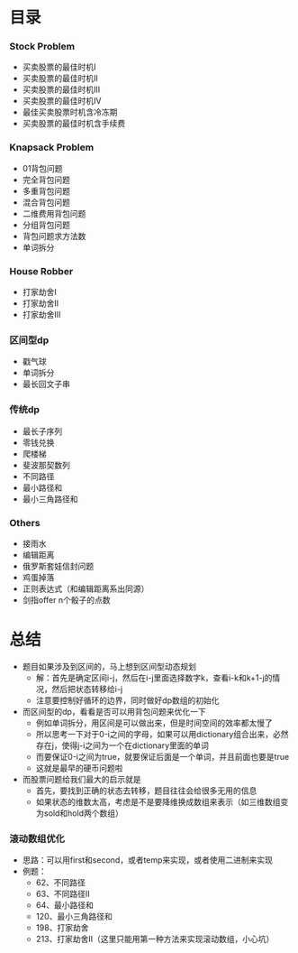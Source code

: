 # 目录

### Stock Problem

- 买卖股票的最佳时机I
- 买卖股票的最佳时机II
- 买卖股票的最佳时机III
- 买卖股票的最佳时机IV
- 最佳买卖股票时机含冷冻期
- 买卖股票的最佳时机含手续费



### Knapsack Problem

- 01背包问题
- 完全背包问题
- 多重背包问题
- 混合背包问题
- 二维费用背包问题
- 分组背包问题
- 背包问题求方法数
- 单词拆分

 

### House Robber

- 打家劫舍I
- 打家劫舍II
- 打家劫舍III



### 区间型dp

- 戳气球
- 单词拆分
- 最长回文子串



### 传统dp

- 最长子序列
- 零钱兑换
- 爬楼梯
- 斐波那契数列
- 不同路径
- 最小路径和
- 最小三角路径和



### Others

- 接雨水
- 编辑距离
- 俄罗斯套娃信封问题
- 鸡蛋掉落
- 正则表达式（和编辑距离系出同源）
- 剑指offer n个骰子的点数



# 总结

- 题目如果涉及到区间的，马上想到区间型动态规划
  - 解：首先是确定区间i-j，然后在i-j里面选择数字k，查看i-k和k+1-j的情况，然后把状态转移给i-j
  - 注意要控制好循环的边界，同时做好dp数组的初始化
- 而区间型的dp，看看是否可以用背包问题来优化一下
  - 例如单词拆分，用区间是可以做出来，但是时间空间的效率都太慢了
  - 所以思考一下对于0-i之间的字母，如果可以用dictionary组合出来，必然存在j，使得j-i之间为一个在dictionary里面的单词
  - 而要保证0-i之间为true，就要保证后面是一个单词，并且前面也要是true
  - 这就是最早的硬币问题啦
- 而股票问题给我们最大的启示就是
  - 首先，要找到正确的状态去转移，题目往往会给很多无用的信息
  - 如果状态的维数太高，考虑是不是要降维换成数组来表示（如三维数组变为sold和hold两个数组）



### 滚动数组优化

- 思路：可以用first和second，或者temp来实现，或者使用二进制来实现
- 例题：
  - 62、不同路径
  - 63、不同路径II
  - 64、最小路径和
  - 120、最小三角路径和
  - 198、打家劫舍
  - 213、打家劫舍II（这里只能用第一种方法来实现滚动数组，小心坑）
